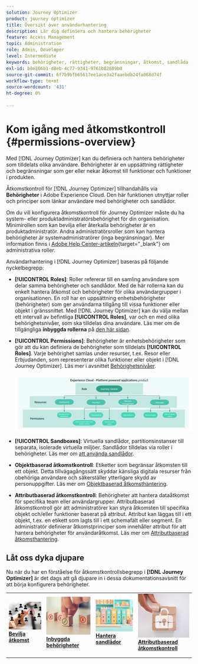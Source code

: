 ```yaml
---
solution: Journey Optimizer
product: journey optimizer
title: Översikt över användarhantering
description: Lär dig definiera och hantera behörigheter
feature: Access Management
topic: Administration
role: Admin, Developer
level: Intermediate
keywords: behörigheter, rättigheter, begränsningar, åtkomst, sandlåda
exl-id: b8e266b1-d8eb-4c77-9341-9761b82609b0
source-git-commit: 6f7b9bfb65617ee1ace3a2faaebdb24fa068d74f
workflow-type: tm+mt
source-wordcount: '431'
ht-degree: 0%

---
```


# Kom igång med åtkomstkontroll {#permissions-overview}

Med [!DNL Journey Optimizer] kan du definiera och hantera behörigheter som tilldelats olika användare. Behörigheter är en uppsättning rättigheter och begränsningar som ger eller nekar åtkomst till funktioner och funktioner i produkten.

Åtkomstkontroll för [!DNL Journey Optimizer] tillhandahålls via **Behörigheter** i Adobe Experience Cloud. Den här funktionen utnyttjar roller och principer som länkar användare med behörigheter och sandlådor.

Om du vill konfigurera åtkomstkontroll för Journey Optimizer måste du ha system- eller produktadministratörsbehörighet för din organisation. Minimirollen som kan bevilja eller återkalla behörigheter är en produktadministratör. Andra administratörsroller som kan hantera behörigheter är systemadministratörer (inga begränsningar). Mer information finns i [Adobe Help Center-artikeln](https://helpx.adobe.com/se/enterprise/using/admin-roles.html){target="_blank"} om administrativa roller.

<!-- A high-level workflow for gaining and assigning access permissions can be summarized as follows:

* After licensing [!DNL Journey Optimizer], an email is sent to the administrator specified during licensing.
* The administrator logs in to Adobe Admin Console and selects [!DNL Journey Optimizer] from the list of products on the overview page.
* To grant access to [!DNL Journey Optimizer], it is recommended that the administrator add users to the default product profile
* In Experience Platform Permissions, the administrator can create new roles or edit the permissions and users for any existing roles.
* When creating or editing a role, the administrator adds users to the role using the users tab, and grants permissions to these users (such as "Read Datasets" or "Manage Schemas") by editing the role's permissions. Similarly, the administrator can assign access to sandboxes using the same editing option.
* When users log in to the Journey Optimizer user interface, their access to capabilities is driven by the permissions that have been granted to them from the previous step. For example, if a user does not have the View Datasets permission, the Datasets tab in the side menu will not be visible to that user.-->


Användarhantering i [!DNL Journey Optimizer] baseras på följande nyckelbegrepp:

* **[!UICONTROL Roles]**: Roller refererar till en samling användare som delar samma behörigheter och sandlådor. Med de här rollerna kan du enkelt hantera åtkomst och behörigheter för olika användargrupper i organisationen. En roll har en uppsättning enhetsbehörigheter (behörigheter) som ger användarna tillgång till vissa funktioner eller objekt i gränssnittet.
Med [!DNL Journey Optimizer] kan du välja mellan ett intervall av befintliga **[!UICONTROL Roles]**, var och en med olika behörighetsnivåer, som ska tilldelas dina användare. Läs mer om de tillgängliga **inbyggda rollerna** på [den här sidan](ootb-product-profiles.md).

* **[!UICONTROL Permissions]**: Behörigheter är enhetsbehörigheter som gör att du kan definiera de behörigheter som tilldelats **[!UICONTROL Roles]**. Varje behörighet samlas under resurser, t.ex. Resor eller Erbjudanden, som representerar olika funktioner eller objekt i [!DNL Journey Optimizer]. Läs mer i avsnittet [Behörighetsnivåer](high-low-permissions.md).

  ![](assets/do-not-localize/permissions_2.png)

* **[!UICONTROL Sandboxes]**: Virtuella sandlådor, partitionsinstanser till separata, isolerade virtuella miljöer. Sandlådor tilldelas via roller i behörigheter. Läs mer om [att använda sandlådor](sandboxes.md).

* **Objektbaserad åtkomstkontroll**: Etiketter som begränsar åtkomsten till ett objekt. Detta tillvägagångssätt skyddar känsliga digitala resurser från obehöriga användare och säkerställer ytterligare skydd av personuppgifter. Läs mer om [Objektbaserad åtkomsthantering](object-based-access.md).

* **Attributbaserad åtkomstkontroll**: Behörigheter att hantera dataåtkomst för specifika team eller användargrupper. Attributbaserad åtkomstkontroll gör att administratörer kan styra åtkomsten till specifika objekt och/eller funktioner baserat på attribut. Attribut kan läggas till i ett objekt, t.ex. en etikett som lagts till i ett schemafält eller segment. En administratör definierar åtkomstprinciper som innehåller attribut för att hantera behörigheter för användaråtkomst. Läs mer om [Attributbaserad åtkomsthantering](attribute-based-access.md).


## Låt oss dyka djupare

Nu när du har en förståelse för åtkomstkontrollsbegrepp i **[!DNL Journey Optimizer]** är det dags att gå djupare in i dessa dokumentationsavsnitt för att börja konfigurera behörigheter.


<table style="table-layout:fixed"><tr style="border: 0;">
<td>
<a href="permissions.md">
<img alt="Behörigheter" src="assets/do-not-localize/role.jpg">
</a>
<div>
<a href="permissions.md"><strong>Bevilja åtkomst</strong></a>
</div>
<p>
</td>
<td>
<a href="ootb-permissions.md">
<img alt="Inbyggda behörigheter" src="assets/do-not-localize/select.jpg">
</a>
<div>
<a href="ootb-permissions.md"><strong>Inbyggda behörigheter</strong></a>
</div>
<p>
</td>
<td>
<a href="sandboxes.md">
<img alt="hantera sandlådor" src="assets/do-not-localize/sandboxes.jpg">
</a>
<div>
<a href="sandboxes.md"><strong>Hantera sandlådor</strong></a>
</div>
<p></td>
<td>
<a href="attribute-based-access.md">
<img alt="Attributbaserad åtkomstkontroll" src="assets/do-not-localize/data-access.jpeg">
</a>
<div>
<a href="attribute-based-access.md"><strong>Attributbaserad åtkomstkontroll</strong></a>
</div>
<p>
</td>
</tr></table>
